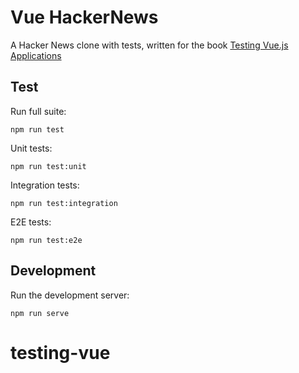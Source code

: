 # Vue HackerNews

A Hacker News clone with tests, written for the book [Testing Vue.js Applications](https://www.manning.com/books/testing-vuejs-applications)

## Test

Run full suite:

```
npm run test
```

Unit tests:
```
npm run test:unit
```

Integration tests:
```
npm run test:integration
```

E2E tests:
```
npm run test:e2e
```

## Development

Run the development server:

```
npm run serve
```
# testing-vue
